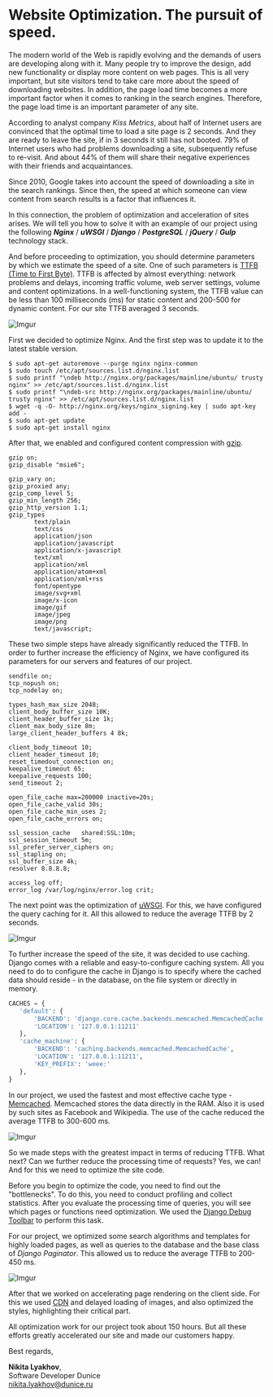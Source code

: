 # Website Optimization. The pursuit of speed.

The modern world of the Web is rapidly evolving and the demands of users are developing along with it. Many people try to improve the design, add new functionality or display more content on web pages. This is all very important, but site visitors tend to take care more about the speed of downloading websites. In addition, the page load time becomes a more important factor when it comes to ranking in the search engines. Therefore, the page load time is an important parameter of any site.

According to analyst company *Kiss Metrics*, about half of Internet users are convinced that the optimal time to load a site page is 2 seconds. And they are ready to leave the site, if in 3 seconds it still has not booted. 79% of Internet users who had problems downloading a site, subsequently refuse to re-visit. And about 44% of them will share their negative experiences with their friends and acquaintances.

Since 2010, Google takes into account the speed of downloading a site in the search rankings. Since then, the speed at which someone can view content from search results is a factor that influences it.

In this connection, the problem of optimization and acceleration of sites arises. We will tell you how to solve it with an example of our project using the following **_Nginx_** / **_uWSGI_** / **_Django_** / **_PostgreSQL_** / **_jQuery_** / **_Gulp_** technology stack.

And before proceeding to optimization, you should determine parameters by which we estimate the speed of a site. One of such parameters is [TTFB (Time to First Byte)](https://en.wikipedia.org/wiki/Time_To_First_Byte). TTFB is affected by almost everything: network problems and delays, incoming traffic volume, web server settings, volume and content optimizations. In a well-functioning system, the TTFB value can be less than 100 milliseconds (ms) for static content and 200-500 for dynamic content. For our site TTFB averaged 3 seconds.

![Imgur](http://i.imgur.com/hzjUCeP.png)

First we decided to optimize Nginx. And the first step was to update it to the latest stable version.

```console
$ sudo apt-get autoremove --purge nginx nginx-common
$ sudo touch /etc/apt/sources.list.d/nginx.list
$ sudo printf "\ndeb http://nginx.org/packages/mainline/ubuntu/ trusty nginx" >> /etc/apt/sources.list.d/nginx.list
$ sudo printf "\ndeb-src http://nginx.org/packages/mainline/ubuntu/ trusty nginx" >> /etc/apt/sources.list.d/nginx.list
$ wget -q -O- http://nginx.org/keys/nginx_signing.key | sudo apt-key add -
$ sudo apt-get update
$ sudo apt-get install nginx
```

After that, we enabled and configured content compression with [gzip](http://nginx.org/en/docs/http/ngx_http_gzip_module.html).

```apacheconf
gzip on;
gzip_disable "msie6";

gzip_vary on;
gzip_proxied any;
gzip_comp_level 5;
gzip_min_length 256;
gzip_http_version 1.1;
gzip_types
       text/plain
       text/css
       application/json
       application/javascript
       application/x-javascript
       text/xml
       application/xml
       application/atom+xml
       application/xml+rss
       font/opentype
       image/svg+xml
       image/x-icon
       image/gif
       image/jpeg
       image/png
       text/javascript;
```

These two simple steps have already significantly reduced the TTFB. In order to further increase the efficiency of Nginx, we have configured its parameters for our servers and features of our project.

```apacheconf
sendfile on;
tcp_nopush on;
tcp_nodelay on;

types_hash_max_size 2048;
client_body_buffer_size 10K;
client_header_buffer_size 1k;
client_max_body_size 8m;
large_client_header_buffers 4 8k;

client_body_timeout 10;
client_header_timeout 10;
reset_timedout_connection on;
keepalive_timeout 65;
keepalive_requests 100;
send_timeout 2;

open_file_cache max=200000 inactive=20s;
open_file_cache_valid 30s;
open_file_cache_min_uses 2;
open_file_cache_errors on;

ssl_session_cache   shared:SSL:10m;
ssl_session_timeout 5m;
ssl_prefer_server_ciphers on;
ssl_stapling on;
ssl_buffer_size 4k;
resolver 8.8.8.8;

access_log off;
error_log /var/log/nginx/error.log crit;
```

The next point was the optimization of [uWSGI](https://uwsgi-docs.readthedocs.io/en/latest/). For this, we have configured the query caching for it. All this allowed to reduce the average TTFB by 2 seconds.

![Imgur](http://i.imgur.com/XktkuCN.png)

To further increase the speed of the site, it was decided to use caching. Django comes with a reliable and easy-to-configure caching system. All you need to do to configure the cache in Django is to specify where the cached data should reside - in the database, on the file system or directly in memory.

```python
CACHES = {
   'default': {
       'BACKEND': 'django.core.cache.backends.memcached.MemcachedCache',
       'LOCATION': '127.0.0.1:11211'
   },
   'cache_machine': {
       'BACKEND': 'caching.backends.memcached.MemcachedCache',
       'LOCATION': '127.0.0.1:11211',
       'KEY_PREFIX': 'weee:'
   },
}
```

In our project, we used the fastest and most effective cache type - [Memcached](https://www.memcached.org/). Memcached stores the data directly in the RAM. Also it is used by such sites as Facebook and Wikipedia. The use of the cache reduced the average TTFB to 300-600 ms.

![Imgur](http://i.imgur.com/QRgJAvM.png)

So we made steps with the greatest impact in terms of reducing TTFB. What next? Can we further reduce the processing time of requests? Yes, we can! And for this we need to optimize the site code.

Before you begin to optimize the code, you need to find out the "bottlenecks". To do this, you need to conduct profiling and collect statistics. After you evaluate the processing time of queries, you will see which pages or functions need optimization. We used the [Django Debug Toolbar](https://django-debug-toolbar.readthedocs.io/en/stable/) to perform this task.

For our project, we optimized some search algorithms and templates for highly loaded pages, as well as queries to the database and the base class of *Django Paginator*. This allowed us to reduce the average TTFB to 200-450 ms.

![Imgur](http://i.imgur.com/HJBLC4V.png)

After that we worked on accelerating page rendering on the client side. For this we used [CDN](https://en.wikipedia.org/wiki/Content_delivery_network) and delayed loading of images, and also optimized the styles, highlighting their critical part.

All optimization work for our project took about 150 hours. But all these efforts greatly accelerated our site and made our customers happy.

Best regards,

**Nikita Lyakhov**,  
Software Developer Dunice  
nikita.lyakhov@dunice.ru

